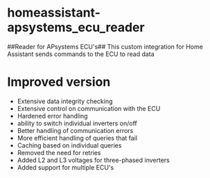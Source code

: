 # homeassistant-apsystems_ecu_reader
##Reader for APsystems ECU's##
This custom integration for Home Assistant sends commands to the ECU to read data


# Improved version
- Extensive data integrity checking
- Extensive control on communication with the ECU
- Hardened error handling
- ability to switch individual inverters on/off
- Better handling of communication errors
- More efficient handling of queries that fail
- Caching based on individual queries
- Removed the need for retries
- Added L2 and L3 voltages for three-phased inverters
- Added support for multiple ECU's
